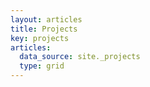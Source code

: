 ```yaml
---
layout: articles
title: Projects
key: projects
articles:
  data_source: site._projects
  type: grid
---
```


<div class="article__content" markdown="1">